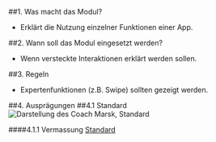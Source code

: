 ##1. Was macht das Modul?
*   Erklärt die Nutzung einzelner Funktionen einer App.

##2. Wann soll das Modul eingesetzt werden?
*   Wenn versteckte Interaktionen erklärt werden sollen.

##3. Regeln
*   Expertenfunktionen (z.B. Swipe) sollten gezeigt werden.

##4. Ausprägungen
##4.1 Standard
![Darstellung des Coach Marsk, Standard](https://raw.githubusercontent.com/sbb-design-systems/sbb-design-system/master/mobile/modules/coach-mark/images/MM15.png 'class: image')

####4.1.1 Vermassung
[Standard](https://sbb.invisionapp.com/d/main#/console/14051805/322946078/inspect)

